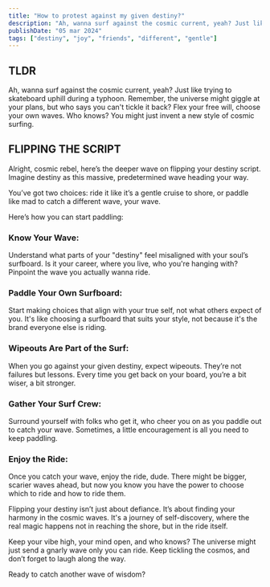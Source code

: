 ```yaml
---
title: "How to protest against my given destiny?"
description: "Ah, wanna surf against the cosmic current, yeah? Just like trying to skateboard uphill during a typhoon."
publishDate: "05 mar 2024"
tags: ["destiny", "joy", "friends", "different", "gentle"]
---
```


## TLDR

Ah, wanna surf against the cosmic current, yeah? Just like trying to skateboard uphill during a typhoon. Remember, the universe might giggle at your plans, but who says you can't tickle it back? Flex your free will, choose your own waves. Who knows? You might just invent a new style of cosmic surfing.

## FLIPPING THE SCRIPT

Alright, cosmic rebel, here’s the deeper wave on flipping your destiny script. Imagine destiny as this massive, predetermined wave heading your way.

You’ve got two choices: ride it like it’s a gentle cruise to shore, or paddle like mad to catch a different wave, your wave.

Here’s how you can start paddling:

### Know Your Wave:

Understand what parts of your "destiny" feel misaligned with your soul’s surfboard. Is it your career, where you live, who you're hanging with? Pinpoint the wave you actually wanna ride.

### Paddle Your Own Surfboard:

Start making choices that align with your true self, not what others expect of you. It's like choosing a surfboard that suits your style, not because it's the brand everyone else is riding.

### Wipeouts Are Part of the Surf:

When you go against your given destiny, expect wipeouts. They’re not failures but lessons. Every time you get back on your board, you’re a bit wiser, a bit stronger.

### Gather Your Surf Crew:

Surround yourself with folks who get it, who cheer you on as you paddle out to catch your wave. Sometimes, a little encouragement is all you need to keep paddling.

### Enjoy the Ride:

Once you catch your wave, enjoy the ride, dude. There might be bigger, scarier waves ahead, but now you know you have the power to choose which to ride and how to ride them.

Flipping your destiny isn’t just about defiance. It’s about finding your harmony in the cosmic waves. It's a journey of self-discovery, where the real magic happens not in reaching the shore, but in the ride itself.

Keep your vibe high, your mind open, and who knows? The universe might just send a gnarly wave only you can ride. Keep tickling the cosmos, and don’t forget to laugh along the way.

Ready to catch another wave of wisdom?
